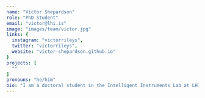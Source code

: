 ```yaml
---
name: "Victor Shepardson"
role: "PhD Student"
email: "victor@lhi.is"
image: "images/team/victor.jpg"
links: {
  instagram: "victorrileys",
  twitter: "victorrileys",
  website: "victor-shepardson.github.io"
}
projects: [
  ""
]
pronouns: "he/him"
bio: "I am a doctoral student in the Intelligent Instruments Lab at LHI. Previously I worked on neural models of speech as a machine learning engineer and data scientist. Before that I was an MA student in Digital Musics at Dartmouth College and and BA student in Computer Science at the University of Virginia. My interests include machine learning, artificial intelligence, generative art, audiovisual music and improvisation. My current project involves building an AI augmented looping instrument and asking what AI means to people, anyway."
---
```


